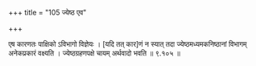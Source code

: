 +++
title = "105 ज्येष्ठ एव"

+++

एष कारणतः पाक्षिको ऽविभागो विज्ञेयः । [यदि तत् कार]णं न स्यात् तदा ज्येष्ठमध्यमकनिष्ठानां विभागम् अनेकप्रकारं वक्ष्यति । ज्येष्ठग्रहणपक्षे चायम् अर्थवादो भवति ॥ ९.१०५ ॥